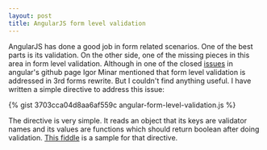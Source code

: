 ```yaml
---
layout: post
title: AngularJS form level validation
---
```


AngularJS has done a good job in form related scenarios. One of the best parts is its validation. On the other side, one of the missing pieces in this area in form level validation. Although in one of the closed [issues](https://github.com/angular/angular.js/issues/631) in angular's github page Igor Minar mentioned that form level validation is addressed in 3rd forms rewrite. But I couldn't find anything useful. I have written a simple directive to address this issue:

{% gist 3703cca04d8aa6af559c angular-form-level-validation.js %}

The directive is very simple. It reads an object that its keys are validator names and its values are functions which should return boolean after doing validation. [This fiddle](https://jsfiddle.net/alisabzevari/q2ye6zyf/) is a sample for that directive.
